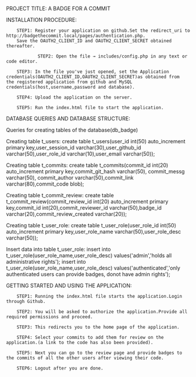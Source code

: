 PROJECT TITLE: A BADGE FOR A COMMIT

INSTALLATION PROCEDURE:

		STEP1: Register your application on github.Set the redirect_uri to http://badgethecommit.local/pages/authentication.php.
		Save the OAUTH2_CLIENT_ID and OAUTH2_CLIENT_SECRET obtained thereafter.

                STEP2: Open the file → includes/config.php in any text or code editor.

		STEP3: In the file you've just opened, set the Application credentials(OAUTH2_CLIENT_ID,OAUTH2_CLIENT_SECRET)as obtained from 			the registered application from github and MySQL credentials(host,username,password and database).

		STEP4: Upload the application on the server.

		STEP5: Run the index.html file to start the application.



DATABASE QUERIES AND DATABASE STRUCTURE:
		
Queries for creating tables of the database(db_badge)

Creating table t_users:
create table t_users(user_id int(50) auto_increment primary key,user_session_id varchar(30),user_github_id varchar(50),user_role_id varchar(10),user_email varchar(50));

Creating table t_commits:
create table t_commits(commit_id int(20) auto_increment primary key,commit_git_hash varchar(50), commit_messg varchar(50), commit_author varchar(50),commit_link varchar(80),commit_code blob); 

Creating table t_commit_review:
create table t_commit_review(commit_review_id int(20) auto_increment primary key,commit_id int(20),commit_reviewer_id varchar(50),badge_id varchar(20),commit_review_created varchar(20));

Creating table t_user_role:
create table t_user_role(user_role_id int(50) auto_increment primary key,user_role_name varchar(50),user_role_desc varchar(50));

Insert data into table t_user_role:
insert into t_user_role(user_role_name,user_role_desc) values('admin','holds all administrative rights');
insert into t_user_role(user_role_name,user_role_desc) values('authenticated','only authenticated users can provide badges, donot have admin rights');



GETTING STARTED AND USING THE APPLICATION:

		STEP1: Running the index.html file starts the application.Login through Github.
		
		STEP2: You will be asked to authorize the application.Provide all required permissions and proceed.
		
		STEP3: This redirects you to the home page of the application.
		
		STEP4: Select your commits to add them for review on the application.(a link to the code has also been provided).

		STEP5: Next you can go to the review page and provide badges to the commits of all the other users after viewing their code.

		STEP6: Logout after you are done.




